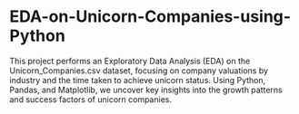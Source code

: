 # EDA-on-Unicorn-Companies-using-Python
This project performs an Exploratory Data Analysis (EDA) on the Unicorn_Companies.csv dataset, focusing on company valuations by industry and the time taken to achieve unicorn status. Using Python, Pandas, and Matplotlib, we uncover key insights into the growth patterns and success factors of unicorn companies.
